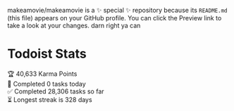 makeamovie/makeamovie is a ✨ special ✨ repository because its `README.md` (this file) appears on your GitHub profile.
You can click the Preview link to take a look at your changes. darn right ya can

# Todoist Stats

<!-- TODO-IST:START -->
🏆  40,633 Karma Points           
🌸  Completed 0 tasks today           
✅  Completed 28,306 tasks so far           
⏳  Longest streak is 328 days
<!-- TODO-IST:END -->